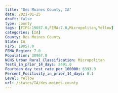 ```yaml
---
title: "Des Moines County, IA"
date: 2021-01-25
draft: false
type: county
tags: [FIPS:19057.0,FEMA:7.0,Micropolitan,Yellow]
categories: [IA]
County: Des Moines County
State: IA
FIPS: 19057.0
FEMA_Region: 7.0
Population: 38967.0
NCHS_Urban_Rural_Classification: Micropolitan
Tests_in_prior_14_days: 2491.0
Fourteen_day_test_rate_per_100000: 6393.0
Percent_Positivity_in_prior_14_days: 0.1
Level: Yellow
url: /states/IA/des-moines-county
---
```



